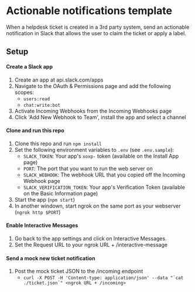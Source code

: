 # Actionable notifications template

When a helpdesk ticket is created in a 3rd party system, send an actionable notification in Slack that allows the user to claim the ticket or apply a label.

## Setup

#### Create a Slack app

1. Create an app at api.slack.com/apps
1. Navigate to the OAuth & Permissions page and add the following scopes:
    * `users:read`
    * `chat:write:bot`
1. Activate Incoming Webhooks from the Incoming Webhooks page
1. Click 'Add New Webhook to Team', install the app and select a channel

#### Clone and run this repo
1. Clone this repo and run `npm install`
1. Set the following environment variables to `.env` (see `.env.sample`):
    * `SLACK_TOKEN`: Your app's `xoxp-` token (available on the Install App page)
    * `PORT`: The port that you want to run the web server on
    * `SLACK_WEBHOOK`: The webhook URL that you copied off the Incoming Webhook page
    * `SLACK_VERIFICATION_TOKEN`: Your app's Verification Token (available on the Basic Information page)
1. Start the app (`npm start`)
1. In another windown, start ngrok on the same port as your webserver (`ngrok http $PORT`)

#### Enable Interactive Messages
1. Go back to the app settings and click on Interactive Messages.
1. Set the Request URL to your ngrok URL + /interactive-message

#### Send a mock new ticket notification
1. Post the mock ticket JSON to the /incoming endpoint
    * ``curl -X POST -H 'Content-type: application/json' --data "`cat ./ticket.json`" <ngrok URL + /incoming>``
